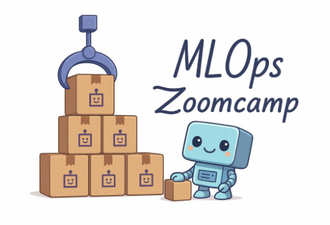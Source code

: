 <div style="text-align:center">
    <div>
        <img width=500 src="https://github.com/pt7481/mlops-zoomcamp/blob/main/mlops_zoomcamp_logo.jpg?raw=true"/>
    </div>
</div>
